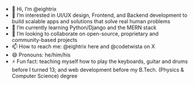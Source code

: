 - 👋 Hi, I’m @eightrix
- 👀 I’m interested in UI/UX design, Frontend, and Backend development to build scalable apps and solutions that solve real human problems
- 🌱 I’m currently learning Python/Django and the MERN stack
- 💞️ I’m looking to collaborate on open-source, proprietary and community-based projects
- 📫 How to reach me: @eightrix here and @codetwista on X
- 😄 Pronouns: he/him/his
- ⚡ Fun fact: teaching myself how to play the keyboards, guitar and drums before I turned 13; and web development before my B.Tech. (Physics & Computer Science) degree

<!---
eightrix/eightrix is a ✨ special ✨ repository because its `README.md` (this file) appears on your GitHub profile.
You can click the Preview link to take a look at your changes.
--->
